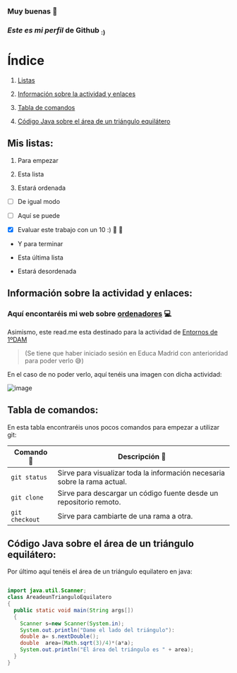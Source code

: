 ### **Muy buenas :wave:**

### ***Este es***  _mi perfil_ **de Github** <sub>:)</sub>


# **Índice**   

1. [Listas](#id1)

2. [Información sobre la actividad y enlaces](#id2)

3. [Tabla de comandos](#id3)

4. [Código Java sobre el área de un triángulo equilátero](#id4)



## Mis listas: <a name="id1"></a>

1. Para empezar

2. Esta lista

3. Estará ordenada

- [ ] De igual modo

- [ ] Aquí se puede

- [X] Evaluar este trabajo con un 10 :) :tada: :confetti_ball:

- Y para terminar

- Esta última lista

- Estará desordenada



## Información sobre la actividad y enlaces: <a name="id2"></a>

### Aquí encontaréis mi web sobre [ordenadores](https://ordenadoreskirill.blogspot.com) :computer:

Asimismo, este read.me esta destinado para la actividad de [Entornos de 1ºDAM](https://aulavirtual33.educa.madrid.org/ies.laarboleda.alcorcon/mod/assign/view.php?id=23924)
> (Se tiene que haber iniciado sesión en Educa Madrid con anterioridad para poder verlo :sweat_smile:)

En el caso de no poder verlo, aquí tenéis una imagen con dicha actividad:

![image](https://user-images.githubusercontent.com/115732537/199343801-7cd23343-e067-4f6f-abcf-fbb2bfb5e9e9.png)



## Tabla de comandos: <a name="id3"></a>

En esta tabla encontraréis unos pocos comandos para empezar a utilizar git:

| Comando :floppy_disk:| Descripción :closed_book:|
| --- | --- |
| `git status` | Sirve para visualizar toda la información necesaria sobre la rama actual. |
| `git clone` | Sirve para descargar un código fuente desde un repositorio remoto. |
| `git checkout` | Sirve para cambiarte de una rama a otra. |



## Código Java sobre el área de un triángulo equilátero: <a name="id4"></a>

Por último aquí tenéis el área de un triángulo equilatero en java:

```java

import java.util.Scanner;
class AreadeunTrianguloEquilatero
{
  public static void main(String args[])
  {
    Scanner s=new Scanner(System.in);
    System.out.println("Dame el lado del triángulo"):
    double a= s.nextDouble();
    double  area=(Math.sqrt(3)/4)*(a*a);
    System.out.println("El área del triángulo es " + area);
  }
}
